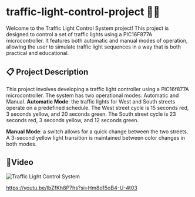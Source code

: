 # traffic-light-control-project 🚦🚦
Welcome to the Traffic Light Control System project! This project is designed to control a set of traffic lights using a PIC16F877A microcontroller. It features both automatic and manual modes of operation, allowing the user to simulate traffic light sequences in a way that is both practical and educational.
## 📋 Project Description
This project involves developing a traffic light controller using a PIC16f877A microcontroller. The system has two operational modes: Automatic and Manual.
 **Automatic Mode**: the traffic lights for West and South streets operate on a predefined schedule. The West street cycle is 15 seconds red, 3 seconds yellow, and 20 seconds green. The South street cycle is 23 seconds red, 3 seconds yellow, and 12 seconds green.

**Manual Mode**: a switch allows for a quick change between the two streets. A 3-second yellow light transition is maintained between color changes in both modes.
## 🎥Video
![Traffic Light Control System](https://github.com/user-attachments/assets/6c84cf46-eb27-406a-97cc-a920120c7a34)

https://youtu.be/IbZfKh8P7hs?si=Hm8o15oB4-U-4t03



